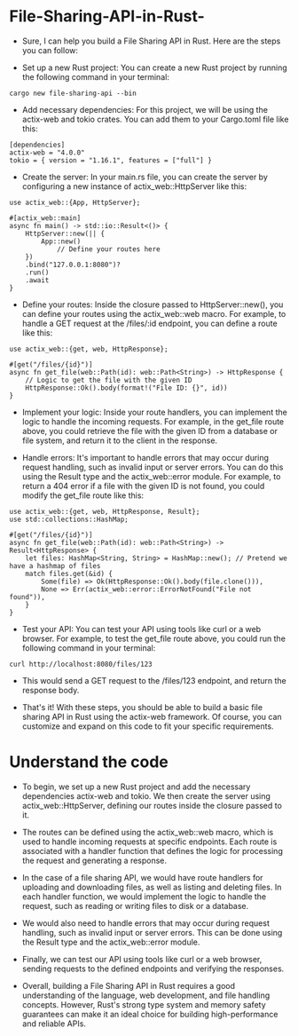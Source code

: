 # File-Sharing-API-in-Rust-

- Sure, I can help you build a File Sharing API in Rust. Here are the steps you can follow:

- Set up a new Rust project: You can create a new Rust project by running the following command in your terminal:
```
cargo new file-sharing-api --bin
```

- Add necessary dependencies: For this project, we will be using the actix-web and tokio crates. You can add them to your Cargo.toml file like this:
```
[dependencies]
actix-web = "4.0.0"
tokio = { version = "1.16.1", features = ["full"] }
```

- Create the server: In your main.rs file, you can create the server by configuring a new instance of actix_web::HttpServer like this:

```
use actix_web::{App, HttpServer};

#[actix_web::main]
async fn main() -> std::io::Result<()> {
    HttpServer::new(|| {
        App::new()
            // Define your routes here
    })
    .bind("127.0.0.1:8080")?
    .run()
    .await
}
```

- Define your routes: Inside the closure passed to HttpServer::new(), you can define your routes using the actix_web::web macro. For example, to handle a GET request at the /files/:id endpoint, you can define a route like this:

```
use actix_web::{get, web, HttpResponse};

#[get("/files/{id}")]
async fn get_file(web::Path(id): web::Path<String>) -> HttpResponse {
    // Logic to get the file with the given ID
    HttpResponse::Ok().body(format!("File ID: {}", id))
}
```

- Implement your logic: Inside your route handlers, you can implement the logic to handle the incoming requests. For example, in the get_file route above, you could retrieve the file with the given ID from a database or file system, and return it to the client in the response.

- Handle errors: It's important to handle errors that may occur during request handling, such as invalid input or server errors. You can do this using the Result type and the actix_web::error module. For example, to return a 404 error if a file with the given ID is not found, you could modify the get_file route like this:

```
use actix_web::{get, web, HttpResponse, Result};
use std::collections::HashMap;

#[get("/files/{id}")]
async fn get_file(web::Path(id): web::Path<String>) -> Result<HttpResponse> {
    let files: HashMap<String, String> = HashMap::new(); // Pretend we have a hashmap of files
    match files.get(&id) {
        Some(file) => Ok(HttpResponse::Ok().body(file.clone())),
        None => Err(actix_web::error::ErrorNotFound("File not found")),
    }
}
```

- Test your API: You can test your API using tools like curl or a web browser. For example, to test the get_file route above, you could run the following command in your terminal:
```
curl http://localhost:8080/files/123
```

- This would send a GET request to the /files/123 endpoint, and return the response body.

- That's it! With these steps, you should be able to build a basic file sharing API in Rust using the actix-web framework. Of course, you can customize and expand on this code to fit your specific requirements.

# Understand the code 
- To begin, we set up a new Rust project and add the necessary dependencies actix-web and tokio. We then create the server using actix_web::HttpServer, defining our routes inside the closure passed to it.

- The routes can be defined using the actix_web::web macro, which is used to handle incoming requests at specific endpoints. Each route is associated with a handler function that defines the logic for processing the request and generating a response.

- In the case of a file sharing API, we would have route handlers for uploading and downloading files, as well as listing and deleting files. In each handler function, we would implement the logic to handle the request, such as reading or writing files to disk or a database.

- We would also need to handle errors that may occur during request handling, such as invalid input or server errors. This can be done using the Result type and the actix_web::error module.

- Finally, we can test our API using tools like curl or a web browser, sending requests to the defined endpoints and verifying the responses.

- Overall, building a File Sharing API in Rust requires a good understanding of the language, web development, and file handling concepts. However, Rust's strong type system and memory safety guarantees can make it an ideal choice for building high-performance and reliable APIs.
